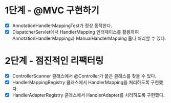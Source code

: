 # 1단계 - @MVC 구현하기
+ [x] AnnotationHandlerMappingTest가 정상 동작한다. 
+ [x] DispatcherServlet에서 HandlerMapping 인터페이스를 활용하여 AnnotationHandlerMapping과 ManualHandlerMapping 둘다 처리할 수 있다.

# 2단계 - 점진적인 리팩터링
+ [x] ControllerScanner 클래스에서 @Controller가 붙은 클래스를 찾을 수 있다.
+ [x] HandlerMappingRegistry 클래스에서 HandlerMapping을 처리하도록 구현했다. 
+ [x] HandlerAdapterRegistry 클래스에서 HandlerAdapter를 처리하도록 구현했다.

